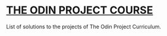 # [THE ODIN PROJECT COURSE](http://www.theodinproject.com/home)

List of solutions to the projects of The Odin Project Curriculum.
